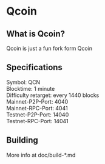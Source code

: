 # Qcoin

## What is Qcoin?

Qcoin is just a fun fork form Qcoin

## Specifications

Symbol: QCN  
Blocktime: 1 minute  
Difficulty retarget: every 1440 blocks  
Mainnet-P2P-Port: 4040  
Mainnet-RPC-Port: 4041  
Testnet-P2P-Port: 14040  
Testnet-RPC-Port: 14041

## Building

More info at doc/build-*.md
